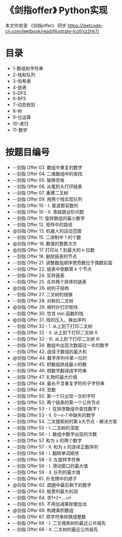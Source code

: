 # 《剑指offer》 Python实现

本文件收录 《剑指offer》 同步
https://leetcode-cn.com/leetbook/read/illustrate-lcof/xz2hh7/

# 目录

* 1-数组和字符串
* 2-栈和队列
* 3-哈希表
* 4-链表
* 5-DFS
* 6-BFS
* 7-动态规划
* 8-树
* 9-位运算
* 10-递归
* 11-数学


# 按题目编号

* --剑指 Offer 03. 数组中重复的数字
* --剑指 Offer 04. 二维数组中的查找
* --剑指 Offer 05. 替换空格
* --剑指 Offer 06. 从尾到头打印链表
* --剑指 Offer 07. 重建二叉树
* --剑指 Offer 09. 用两个栈实现队列
* --剑指 Offer 10 - I. 斐波那契数列
* --剑指 Offer 10 - II. 青蛙跳台阶问题
* --剑指 Offer 11. 旋转数组的最小数字
* --剑指 Offer 12. 矩阵中的路径
* @剑指 Offer 13. 机器人的运动范围
* --剑指 Offer 15. 二进制中 1 的个数
* @剑指 Offer 16. 数值的整数次方
* @剑指 Offer 17. 打印从 1 到最大的 n 位数
* --剑指 Offer 18. 删除链表的节点
* --剑指 Offer 21. 调整数组顺序使奇数位于偶数前面
* --剑指 Offer 22. 链表中倒数第 k 个节点
* --剑指 Offer 24. 反转链表
* --剑指 Offer 25. 合并两个排序的链表
* @剑指 Offer 26. 树的子结构
* --剑指 Offer 27. 二叉树的镜像
* --剑指 Offer 28. 对称的二叉树
* @剑指 Offer 29. 顺时针打印矩阵
* --剑指 Offer 30. 包含 min 函数的栈
* @剑指 Offer 31. 栈的压入、弹出序列
* --剑指 Offer 32 - I. 从上到下打印二叉树
* --剑指 Offer 32 - II. 从上到下打印二叉树 II
* --剑指 Offer 32 - III. 从上到下打印二叉树 III
* --剑指 Offer 39. 数组中出现次数超过一半的数字
* --剑指 Offer 42. 连续子数组的最大和
* @剑指 Offer 44. 数字序列中某一位的
* --剑指 Offer 45. 把数组排成最小的数
* --剑指 Offer 46. 把数字翻译成字符串
* --剑指 Offer 47. 礼物的最大价值
* --剑指 Offer 48. 最长不含重复字符的子字符串
* --剑指 Offer 49. 丑数
* --剑指 Offer 50. 第一个只出现一次的字符
* --剑指 Offer 52. 两个链表的第一个公共节点
* --剑指 Offer 53 - I. 在排序数组中查找数字 I
* --剑指 Offer 53 - II. 0～n-1 中缺失的数字
* --剑指 Offer 54. 二叉搜索树的第 k大节点 - 解决方案
* --剑指 Offer 55 - I. 二叉树的深度
* --剑指 Offer 56 - I. 数组中数字出现的次数
* --剑指 Offer 57. 和为 s 的两个数字
* --剑指 Offer 57 - II. 和为 s 的连续正数序列
* --剑指 Offer 58 - I. 翻转单词顺序
* --剑指 Offer 58 - II. 左旋转字符串
* --剑指 Offer 59 - I. 滑动窗口的最大值
* --剑指 Offer 59 - II. 队列的最大值
* --剑指 Offer 61. 扑克牌中的顺子
* @剑指 Offer 62. 圆圈中最后剩下的数字
* --剑指 Offer 63. 股票的最大利润
* --剑指 Offer 64. 求1+2+…+n
* --剑指 Offer 65. 不用加减乘除做加法
* @剑指 Offer 66. 构建乘积数组
* --剑指 Offer 67. 把字符串转换成整数
* --剑指 Offer 68 - I. 二叉搜索树的最近公共祖先
* --剑指 Offer 68 - II. 二叉树的最近公共祖先

